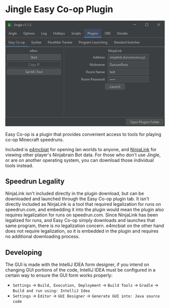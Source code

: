 # Jingle Easy Co-op Plugin

![Easy Co-op Jingle Plugin Tab](easycoop.png)

Easy Co-op is a plugin that provides convenient access to tools for playing co-op Minecraft speedruns.

Included is [e4mcbiat](https://github.com/duncanruns/e4mcbiat?tab=readme-ov-file#e4mc-but-its-a-tool) for opening lan
worlds to anyone, and [NinjaLink](https://github.com/DuncanRuns/NinjaLink?tab=readme-ov-file#ninjalink) for viewing
other player's Ninjabrain Bot data. For those who don't use Jingle, or are on another operating system, you can download
those individual tools instead.

## Speedrun Legality

NinjaLink isn't included directly in the plugin download, but can be downloaded and launched through the Easy Co-op
plugin tab. It isn't directly included as NinjaLink is a tool that required legalization for runs on speedrun.com, and embedding
it into the plugin would mean the plugin also requires legalization for runs on speedrun.com. Since NinjaLink has been
legalized for runs, and Easy Co-op simply downloads and launches that same program, there is no legalization concern.
e4mcbiat on the other hand does not require legalization, so it is embedded in the plugin and requires no additional
downloading process.

## Developing

The GUI is made with the IntelliJ IDEA form designer, if you intend on changing GUI portions of the code, IntelliJ
IDEA must be configured in a certain way to ensure the GUI form works properly:

- `Settings` -> `Build, Execution, Deployment` -> `Build Tools` -> `Gradle` -> `Build and run using: IntelliJ Idea`
- `Settings` -> `Editor` -> `GUI Designer` -> `Generate GUI into: Java source code`